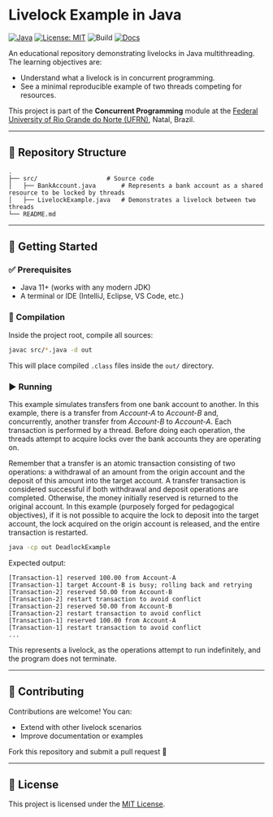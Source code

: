 # Livelock Example in Java

[![Java](https://img.shields.io/badge/Java-11%2B-orange?logo=java)](https://www.oracle.com/java/technologies/javase-downloads.html)
[![License: MIT](https://img.shields.io/badge/License-MIT-blue.svg)](LICENSE)
![Build](https://img.shields.io/badge/build-manual-lightgrey)
[![Docs](https://img.shields.io/badge/docs-Javadoc-green)](./doc/index.html)

An educational repository demonstrating livelocks in Java multithreading. The learning objectives are:

- Understand what a livelock is in concurrent programming.  
- See a minimal reproducible example of two threads competing for resources.

This project is part of the **Concurrent Programming** module at the [Federal University of Rio Grande do Norte (UFRN)](https://www.ufrn.br), Natal, Brazil.

---

## 📂 Repository Structure

```
.
├── src/                   # Source code
│   ├── BankAccount.java       # Represents a bank account as a shared resource to be locked by threads
│   ├── LivelockExample.java   # Demonstrates a livelock between two threads
└── README.md
```

---

## 🚀 Getting Started

### ✅ Prerequisites
- Java 11+ (works with any modern JDK)
- A terminal or IDE (IntelliJ, Eclipse, VS Code, etc.)

### 🔧 Compilation
Inside the project root, compile all sources:

```bash
javac src/*.java -d out
```

This will place compiled `.class` files inside the `out/` directory.

### ▶️ Running

This example simulates transfers from one bank account to another. In this example, there is a transfer from *Account-A* to *Account-B* and, concurrently, another transfer from *Account-B* to *Account-A*. Each transaction is performed by a thread. Before doing each operation, the threads attempt to acquire locks over the bank accounts they are operating on.

Remember that a transfer is an atomic transaction consisting of two operations: a withdrawal of an amount from the origin account and the deposit of this amount into the target account. A transfer transaction is considered successful if both withdrawal and deposit operations are completed. Otherwise, the money initially reserved is returned to the original account. In this example (purposely forged for pedagogical objectives), if it is not possible to acquire the lock to deposit into the target account, the lock acquired on the origin account is released, and the entire transaction is restarted.

```bash
java -cp out DeadlockExample
```

Expected output:

```
[Transaction-1] reserved 100.00 from Account-A
[Transaction-1] target Account-B is busy; rolling back and retrying
[Transaction-2] reserved 50.00 from Account-B
[Transaction-2] restart transaction to avoid conflict
[Transaction-2] reserved 50.00 from Account-B
[Transaction-2] restart transaction to avoid conflict
[Transaction-1] reserved 100.00 from Account-A
[Transaction-1] restart transaction to avoid conflict
...
```

This represents a livelock, as the operations attempt to run indefinitely, and the program does not terminate.

---

## 🤝 Contributing

Contributions are welcome! You can:
- Extend with other livelock scenarios
- Improve documentation or examples

Fork this repository and submit a pull request 🚀

---

## 📜 License

This project is licensed under the [MIT License](LICENSE).
